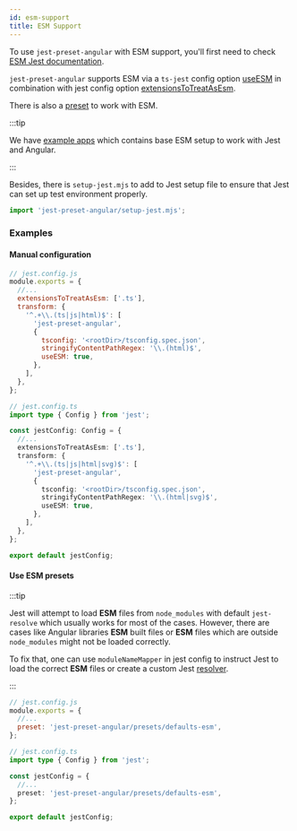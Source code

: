 ```yaml
---
id: esm-support
title: ESM Support
---
```


To use `jest-preset-angular` with ESM support, you'll first need to check [ESM Jest documentation](https://jestjs.io/docs/en/ecmascript-modules).

`jest-preset-angular` supports ESM via a `ts-jest` config option [useESM](https://kulshekhar.github.io/ts-jest/docs/getting-started/options/useESM) in combination with jest config option [extensionsToTreatAsEsm](https://jestjs.io/docs/en/configuration#extensionstotreatasesm-arraystring).

There is also a [preset](../getting-started/presets.md) to work with ESM.

:::tip

We have [example apps](https://github.com/thymikee/jest-preset-angular/tree/main/examples) which contains base ESM setup to work with Jest and Angular.

:::

Besides, there is `setup-jest.mjs` to add to Jest setup file to ensure that Jest can set up test environment properly.

```ts
import 'jest-preset-angular/setup-jest.mjs';
```

### Examples

#### Manual configuration

```js tab
// jest.config.js
module.exports = {
  //...
  extensionsToTreatAsEsm: ['.ts'],
  transform: {
    '^.+\\.(ts|js|html)$': [
      'jest-preset-angular',
      {
        tsconfig: '<rootDir>/tsconfig.spec.json',
        stringifyContentPathRegex: '\\.(html)$',
        useESM: true,
      },
    ],
  },
};
```

```ts tab
// jest.config.ts
import type { Config } from 'jest';

const jestConfig: Config = {
  //...
  extensionsToTreatAsEsm: ['.ts'],
  transform: {
    '^.+\\.(ts|js|html|svg)$': [
      'jest-preset-angular',
      {
        tsconfig: '<rootDir>/tsconfig.spec.json',
        stringifyContentPathRegex: '\\.(html|svg)$',
        useESM: true,
      },
    ],
  },
};

export default jestConfig;
```

#### Use ESM presets

:::tip

Jest will attempt to load **ESM** files from `node_modules` with default `jest-resolve` which usually works for most of the cases.
However, there are cases like Angular libraries **ESM** built files or **ESM** files which are outside `node_modules` might not be loaded
correctly.

To fix that, one can use `moduleNameMapper` in jest config to instruct Jest to load the correct **ESM** files or create a
custom Jest [resolver](https://jestjs.io/docs/configuration#resolver-string).

:::

```js tab
// jest.config.js
module.exports = {
  //...
  preset: 'jest-preset-angular/presets/defaults-esm',
};
```

```ts tab
// jest.config.ts
import type { Config } from 'jest';

const jestConfig = {
  //...
  preset: 'jest-preset-angular/presets/defaults-esm',
};

export default jestConfig;
```
